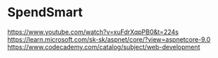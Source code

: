 # SpendSmart
 
https://www.youtube.com/watch?v=xuFdrXqpPB0&t=224s
https://learn.microsoft.com/sk-sk/aspnet/core/?view=aspnetcore-9.0
https://www.codecademy.com/catalog/subject/web-development
